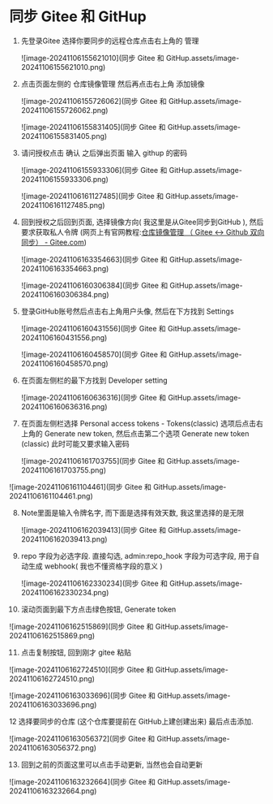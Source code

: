 # 同步 Gitee 和 GitHup

1. 先登录Gitee 选择你要同步的远程仓库点击右上角的 管理

   ![image-20241106155621010](同步 Gitee 和 GitHup.assets/image-20241106155621010.png)

2. 点击页面左侧的 仓库镜像管理 然后再点击右上角 添加镜像

   ![image-20241106155726062](同步 Gitee 和 GitHup.assets/image-20241106155726062.png)

   ![image-20241106155831405](同步 Gitee 和 GitHup.assets/image-20241106155831405.png)
   
3. 请问授权点击 确认 之后弹出页面 输入 githup 的密码 

   ![image-20241106155933306](同步 Gitee 和 GitHup.assets/image-20241106155933306.png)

   ![image-20241106161127485](同步 Gitee 和 GitHup.assets/image-20241106161127485.png)

4. 回到授权之后回到页面, 选择镜像方向( 我这里是从Gitee同步到GitHub ), 然后要求获取私人令牌 (网页上有官网教程:[仓库镜像管理 （ Gitee <-> Github 双向同步） - Gitee.com](https://gitee.com/help/articles/4336#article-header10))

   ![image-20241106163354663](同步 Gitee 和 GitHup.assets/image-20241106163354663.png)

   ![image-20241106160306384](同步 Gitee 和 GitHup.assets/image-20241106160306384.png)

5. 登录GitHub账号然后点击右上角用户头像, 然后在下方找到 Settings

   ![image-20241106160431556](同步 Gitee 和 GitHup.assets/image-20241106160431556.png)

   ![image-20241106160458570](同步 Gitee 和 GitHup.assets/image-20241106160458570.png)

6. 在页面左侧栏的最下方找到 Developer setting

   ![image-20241106160636316](同步 Gitee 和 GitHup.assets/image-20241106160636316.png)

7. 在页面左侧栏选择 Personal access tokens - Tokens(classic) 选项后点击右上角的 Generate new token, 然后点击第二个选项 Generate new token (classic) 此时可能又要求输入密码

   ![image-20241106161703755](同步 Gitee 和 GitHup.assets/image-20241106161703755.png)

![image-20241106161104461](同步 Gitee 和 GitHup.assets/image-20241106161104461.png)

8. Note里面是输入令牌名字, 而下面是选择有效天数, 我这里选择的是无限

   ![image-20241106162039413](同步 Gitee 和 GitHup.assets/image-20241106162039413.png)

9. repo 字段为必选字段. 直接勾选, admin:repo_hook 字段为可选字段, 用于自动生成 webhook( 我也不懂资格字段的意义 )

   ![image-20241106162330234](同步 Gitee 和 GitHup.assets/image-20241106162330234.png)

10. 滚动页面到最下方点击绿色按钮, Generate token

![image-20241106162515869](同步 Gitee 和 GitHup.assets/image-20241106162515869.png)

11. 点击复制按钮, 回到刚才 gitee 粘贴

![image-20241106162724510](同步 Gitee 和 GitHup.assets/image-20241106162724510.png)

![image-20241106163033696](同步 Gitee 和 GitHup.assets/image-20241106163033696.png)

12 选择要同步的仓库 (这个仓库要提前在 GitHub上建创建出来) 最后点击添加. 

![image-20241106163056372](同步 Gitee 和 GitHup.assets/image-20241106163056372.png)

13. 回到之前的页面这里可以点击手动更新, 当然也会自动更新

![image-20241106163232664](同步 Gitee 和 GitHup.assets/image-20241106163232664.png)

